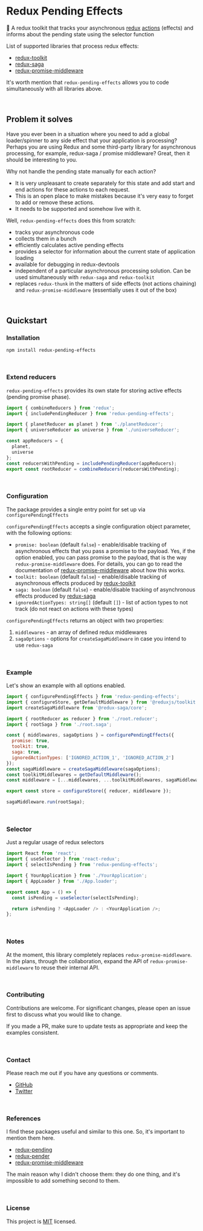 # Redux Pending Effects

🦋 A redux toolkit that tracks your asynchronous [redux](http://redux.js.org) [actions](https://redux.js.org/basics/actions) (effects) and informs about the pending state using the selector function
<br/>

List of supported libraries that process redux effects:

- [redux-toolkit](https://github.com/reduxjs/redux-toolkit)
- [redux-saga](https://github.com/redux-saga/redux-saga)
- [redux-promise-middleware](https://github.com/pburtchaell/redux-promise-middleware)

It's worth mention that `redux-pending-effects` allows you to code simultaneously with all libraries above.

<br/>

## Problem it solves

Have you ever been in a situation where you need to add a global loader/spinner to any side effect that your application is processing? Perhaps you are using Redux and some third-party library for asynchronous processing, for example, redux-saga / promise middleware? Great, then it should be interesting to you.

Why not handle the pending state manually for each action?

- It is very unpleasant to create separately for this state and add start and end actions for these actions to each request.
- This is an open place to make mistakes because it's very easy to forget to add or remove these actions.
- It needs to be supported and somehow live with it.

Well, `redux-pending-effects` does this from scratch:

- tracks your asynchronous code
- collects them in a bunch
- efficiently calculates active pending effects
- provides a selector for information about the current state of application loading
- available for debugging in redux-devtools
- independent of a particular asynchronous processing solution. Can be used simultaneously with `redux-saga` and `redux-toolkit`
- replaces `redux-thunk` in the matters of side effects (not actions chaining) and `redux-promise-middleware` (essentially uses it out of the box)

<br/>

## Quickstart

### Installation

```shell script
npm install redux-pending-effects
```

<br/>

### Extend reducers

`redux-pending-effects` provides its own state for storing active effects (pending promise phase).

```javascript
import { combineReducers } from 'redux';
import { includePendingReducer } from 'redux-pending-effects';

import { planetReducer as planet } from './planetReducer';
import { universeReducer as universe } from './universeReducer';

const appReducers = {
  planet,
  universe
};
const reducersWithPending = includePendingReducer(appReducers);
export const rootReducer = combineReducers(reducersWithPending);
```

<br/>

### Configuration

The package provides a single entry point for set up via `configurePendingEffects`

`configurePendingEffects` accepts a single configuration object parameter, with the following options:

- `promise: boolean` (default `false`) - enable/disable tracking of asynchronous effects that you pass a promise to the payload.
  Yes, if the option enabled, you can pass promise to the payload, that is the way `redux-promise-middleware` does.
  For details, you can go to read the documentation of [redux-promise-middleware](https://github.com/pburtchaell/redux-promise-middleware)
  about how this works.
- `toolkit: boolean` (default `false`) - enable/disable tracking of asynchronous effects produced by [redux-toolkit](https://github.com/reduxjs/redux-toolkit)
- `saga: boolean` (default `false`) - enable/disable tracking of asynchronous effects produced by [redux-saga](https://github.com/redux-saga/redux-saga)
- `ignoredActionTypes: string[]` (default `[]`) - list of action types to not track (do not react on actions with these types)

`configurePendingEffects` returns an object with two properties:

1. `middlewares` - an array of defined redux middlewares
2. `sagaOptions` - options for `createSagaMiddleware` in case you intend to use `redux-saga`

<br/>

### Example

Let's show an example with all options enabled.

```javascript
import { configurePendingEffects } from 'redux-pending-effects';
import { configureStore, getDefaultMiddleware } from '@reduxjs/toolkit';
import createSagaMiddleware from '@redux-saga/core';

import { rootReducer as reducer } from './root.reducer';
import { rootSaga } from './root.saga';

const { middlewares, sagaOptions } = configurePendingEffects({
  promise: true,
  toolkit: true,
  saga: true,
  ignoredActionTypes: ['IGNORED_ACTION_1', 'IGNORED_ACTION_2']
});
const sagaMiddleware = createSagaMiddleware(sagaOptions);
const toolkitMiddlewares = getDefaultMiddleware();
const middleware = [...middlewares, ...toolkitMiddlewares, sagaMiddleware];

export const store = configureStore({ reducer, middleware });

sagaMiddleware.run(rootSaga);
```

<br/>

### Selector

Just a regular usage of redux selectors

```javascript
import React from 'react';
import { useSelector } from 'react-redux';
import { selectIsPending } from 'redux-pending-effects';

import { YourApplication } from './YourApplication';
import { AppLoader } from './App.loader';

export const App = () => {
  const isPending = useSelector(selectIsPending);

  return isPending ? <AppLoader /> : <YourApplication />;
};
```

<br/>

### Notes

At the moment, this library completely replaces `redux-promise-middleware`.
In the plans, through the collaboration, expand the API of `redux-promise-middleware` to reuse their internal API.

<br/>

### Contributing

Contributions are welcome. For significant changes, please open an issue first to discuss what you would like to change.

If you made a PR, make sure to update tests as appropriate and keep the examples consistent.

<br/>

### Contact

Please reach me out if you have any questions or comments.

- [GitHub](https://github.com/untaggable)
- [Twitter](https://twitter.com/untaggable)

<br/>

### References

I find these packages useful and similar to this one. So, it's important to mention them here.

- [redux-pending](https://www.npmjs.com/package/redux-pending)
- [redux-pender](https://www.npmjs.com/package/redux-pender)
- [redux-promise-middleware](https://www.npmjs.com/package/redux-promise-middleware)

The main reason why I didn't choose them: they do one thing, and it's impossible to add something second to them.

<br/>

### License

This project is [MIT](https://choosealicense.com/licenses/mit/) licensed.

<br/>
